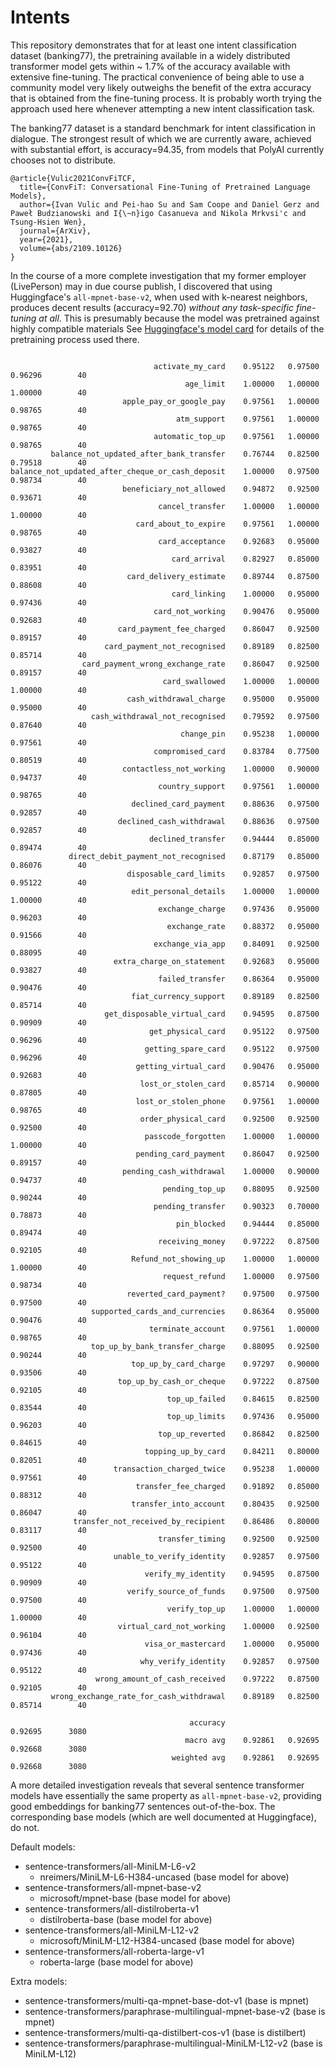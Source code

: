 # Intents

This repository demonstrates that for at least one intent classification dataset (banking77), the pretraining available in a widely distributed transformer 
model gets within ~ 1.7% of the accuracy available with extensive fine-tuning. The practical convenience of being able to use a community model 
very likely outweighs the benefit of the extra accuracy that is obtained from the fine-tuning process. It is probably worth trying 
the approach used here whenever attempting a new intent classification task.

The banking77 dataset is a standard benchmark for intent classification in dialogue. The strongest 
result of which we are currently aware, achieved with substantial effort, is accuracy=94.35, from models
that PolyAI currently chooses not to distribute.

```
@article{Vulic2021ConvFiTCF,
  title={ConvFiT: Conversational Fine-Tuning of Pretrained Language Models},
  author={Ivan Vulic and Pei-hao Su and Sam Coope and Daniel Gerz and Paweł Budzianowski and I{\~n}igo Casanueva and Nikola Mrkvsi'c and Tsung-Hsien Wen},
  journal={ArXiv},
  year={2021},
  volume={abs/2109.10126}
}
```
In the course of a more complete investigation that my former employer (LivePerson) may in due
course publish, I discovered that using Huggingface's `all-mpnet-base-v2`, when used
with k-nearest neighbors, produces decent 
results (accuracy=92.70) *without any task-specific fine-tuning at all*. This is presumably because the model was pretrained
against highly compatible materials See [Huggingface's model card](https://huggingface.co/sentence-transformers/all-mpnet-base-v1) 
for details of the pretraining process used there.



```                                                  precision    recall  f1-score   support

                                activate_my_card    0.95122   0.97500   0.96296        40
                                       age_limit    1.00000   1.00000   1.00000        40
                         apple_pay_or_google_pay    0.97561   1.00000   0.98765        40
                                     atm_support    0.97561   1.00000   0.98765        40
                                automatic_top_up    0.97561   1.00000   0.98765        40
         balance_not_updated_after_bank_transfer    0.76744   0.82500   0.79518        40
balance_not_updated_after_cheque_or_cash_deposit    1.00000   0.97500   0.98734        40
                         beneficiary_not_allowed    0.94872   0.92500   0.93671        40
                                 cancel_transfer    1.00000   1.00000   1.00000        40
                            card_about_to_expire    0.97561   1.00000   0.98765        40
                                 card_acceptance    0.92683   0.95000   0.93827        40
                                    card_arrival    0.82927   0.85000   0.83951        40
                          card_delivery_estimate    0.89744   0.87500   0.88608        40
                                    card_linking    1.00000   0.95000   0.97436        40
                                card_not_working    0.90476   0.95000   0.92683        40
                        card_payment_fee_charged    0.86047   0.92500   0.89157        40
                     card_payment_not_recognised    0.89189   0.82500   0.85714        40
                card_payment_wrong_exchange_rate    0.86047   0.92500   0.89157        40
                                  card_swallowed    1.00000   1.00000   1.00000        40
                          cash_withdrawal_charge    0.95000   0.95000   0.95000        40
                  cash_withdrawal_not_recognised    0.79592   0.97500   0.87640        40
                                      change_pin    0.95238   1.00000   0.97561        40
                                compromised_card    0.83784   0.77500   0.80519        40
                         contactless_not_working    1.00000   0.90000   0.94737        40
                                 country_support    0.97561   1.00000   0.98765        40
                           declined_card_payment    0.88636   0.97500   0.92857        40
                        declined_cash_withdrawal    0.88636   0.97500   0.92857        40
                               declined_transfer    0.94444   0.85000   0.89474        40
             direct_debit_payment_not_recognised    0.87179   0.85000   0.86076        40
                          disposable_card_limits    0.92857   0.97500   0.95122        40
                           edit_personal_details    1.00000   1.00000   1.00000        40
                                 exchange_charge    0.97436   0.95000   0.96203        40
                                   exchange_rate    0.88372   0.95000   0.91566        40
                                exchange_via_app    0.84091   0.92500   0.88095        40
                       extra_charge_on_statement    0.92683   0.95000   0.93827        40
                                 failed_transfer    0.86364   0.95000   0.90476        40
                           fiat_currency_support    0.89189   0.82500   0.85714        40
                     get_disposable_virtual_card    0.94595   0.87500   0.90909        40
                               get_physical_card    0.95122   0.97500   0.96296        40
                              getting_spare_card    0.95122   0.97500   0.96296        40
                            getting_virtual_card    0.90476   0.95000   0.92683        40
                             lost_or_stolen_card    0.85714   0.90000   0.87805        40
                            lost_or_stolen_phone    0.97561   1.00000   0.98765        40
                             order_physical_card    0.92500   0.92500   0.92500        40
                              passcode_forgotten    1.00000   1.00000   1.00000        40
                            pending_card_payment    0.86047   0.92500   0.89157        40
                         pending_cash_withdrawal    1.00000   0.90000   0.94737        40
                                  pending_top_up    0.88095   0.92500   0.90244        40
                                pending_transfer    0.90323   0.70000   0.78873        40
                                     pin_blocked    0.94444   0.85000   0.89474        40
                                 receiving_money    0.97222   0.87500   0.92105        40
                           Refund_not_showing_up    1.00000   1.00000   1.00000        40
                                  request_refund    1.00000   0.97500   0.98734        40
                          reverted_card_payment?    0.97500   0.97500   0.97500        40
                  supported_cards_and_currencies    0.86364   0.95000   0.90476        40
                               terminate_account    0.97561   1.00000   0.98765        40
                  top_up_by_bank_transfer_charge    0.88095   0.92500   0.90244        40
                           top_up_by_card_charge    0.97297   0.90000   0.93506        40
                        top_up_by_cash_or_cheque    0.97222   0.87500   0.92105        40
                                   top_up_failed    0.84615   0.82500   0.83544        40
                                   top_up_limits    0.97436   0.95000   0.96203        40
                                 top_up_reverted    0.86842   0.82500   0.84615        40
                              topping_up_by_card    0.84211   0.80000   0.82051        40
                       transaction_charged_twice    0.95238   1.00000   0.97561        40
                            transfer_fee_charged    0.91892   0.85000   0.88312        40
                           transfer_into_account    0.80435   0.92500   0.86047        40
              transfer_not_received_by_recipient    0.86486   0.80000   0.83117        40
                                 transfer_timing    0.92500   0.92500   0.92500        40
                       unable_to_verify_identity    0.92857   0.97500   0.95122        40
                              verify_my_identity    0.94595   0.87500   0.90909        40
                          verify_source_of_funds    0.97500   0.97500   0.97500        40
                                   verify_top_up    1.00000   1.00000   1.00000        40
                        virtual_card_not_working    1.00000   0.92500   0.96104        40
                              visa_or_mastercard    1.00000   0.95000   0.97436        40
                             why_verify_identity    0.92857   0.97500   0.95122        40
                   wrong_amount_of_cash_received    0.97222   0.87500   0.92105        40
         wrong_exchange_rate_for_cash_withdrawal    0.89189   0.82500   0.85714        40

                                        accuracy                        0.92695      3080
                                       macro avg    0.92861   0.92695   0.92668      3080
                                    weighted avg    0.92861   0.92695   0.92668      3080
```

A more detailed investigation reveals that several sentence transformer models have essentially the same
property as `all-mpnet-base-v2`, providing good embeddings for banking77 sentences out-of-the-box. The corresponding
base models (which are well documented at Huggingface), do not.

Default models:

- sentence-transformers/all-MiniLM-L6-v2 
  - nreimers/MiniLM-L6-H384-uncased (base model for above)
- sentence-transformers/all-mpnet-base-v2
  - microsoft/mpnet-base (base model for above)
- sentence-transformers/all-distilroberta-v1
  - distilroberta-base (base model for above)
- sentence-transformers/all-MiniLM-L12-v2
  - microsoft/MiniLM-L12-H384-uncased (base model for above)
- sentence-transformers/all-roberta-large-v1
  - roberta-large (base model for above)


Extra models: 

- sentence-transformers/multi-qa-mpnet-base-dot-v1  (base is mpnet)
- sentence-transformers/paraphrase-multilingual-mpnet-base-v2 (base is mpnet)
- sentence-transformers/multi-qa-distilbert-cos-v1 (base is distilbert)
- sentence-transformers/paraphrase-multilingual-MiniLM-L12-v2 (base is MiniLM-L12)